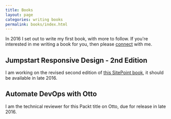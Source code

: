 ```yaml
---
title: Books
layout: page
categories: writing books
permalink: books/index.html
---
```


In 2016 I set out to write my first book, with more to follow. If you're interested in me writing a book for you, then please [connect](/connect) with me.

## Jumpstart Responsive Design - 2nd Edition

I am working on the revised second edition of [this SitePoint book](https://www.sitepoint.com/store/jump-start-responsive-web-design/), it should be available in late 2016.

## Automate DevOps with Otto

I am the technical reviewer for this Packt title on Otto, due for release in late 2016.
